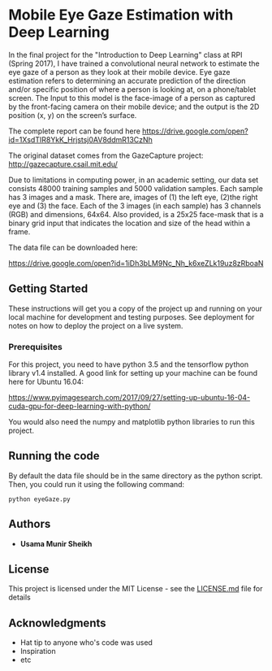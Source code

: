 # Mobile Eye Gaze Estimation with Deep Learning

In the final project for the "Introduction to Deep Learning" class at RPI (Spring 2017), I have trained a convolutional neural network to estimate the eye gaze of a person as they look at their mobile device. Eye gaze estimation refers to determining an accurate prediction of the direction and/or specific position of where a person is looking at, on a phone/tablet screen. The Input to this model is the face-image of a person as captured by the front-facing camera on their mobile device; and the output is the 2D position (x, y) on the screen’s surface.

The complete report can be found here https://drive.google.com/open?id=1XsdTIR8YkK_Hrjstsj0AV8ddmR13CzNh 

The original dataset comes from the GazeCapture project: http://gazecapture.csail.mit.edu/

Due to limitations in computing power, in an academic setting, our data set consists 48000 training
samples and 5000 validation samples. Each sample has 3 images and a mask. There are, images of (1)
the left eye, (2)the right eye and (3) the face. Each of the 3 images (in each sample) has 3 channels
(RGB) and dimensions, 64x64. Also provided, is a 25x25 face-mask that is a binary grid input that
indicates the location and size of the head within a frame.

The data file can be downloaded here:

https://drive.google.com/open?id=1iDh3bLM9Nc_Nh_k6xeZLk19uz8zRboaN


## Getting Started

These instructions will get you a copy of the project up and running on your local machine for development and testing purposes. See deployment for notes on how to deploy the project on a live system.

### Prerequisites

For this project, you need to have python 3.5 and the tensorflow python library v1.4 installed. A good link for setting up your machine can be found here for Ubuntu 16.04:

https://www.pyimagesearch.com/2017/09/27/setting-up-ubuntu-16-04-cuda-gpu-for-deep-learning-with-python/

You would also need the numpy and matplotlib python libraries to run this project. 

## Running the code

By default the data file should be in the same directory as the python script. Then, you could run it using the following command:

```
python eyeGaze.py
```

## Authors

* **Usama Munir Sheikh** 

## License

This project is licensed under the MIT License - see the [LICENSE.md](LICENSE.md) file for details

## Acknowledgments

* Hat tip to anyone who's code was used
* Inspiration
* etc

